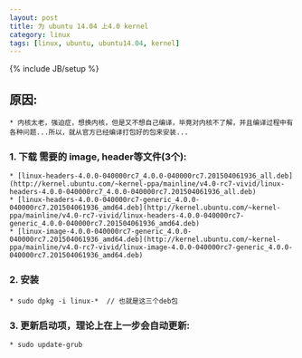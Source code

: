 ```yaml
---
layout: post
title: 为 ubuntu 14.04 上4.0 kernel
category: linux
tags: [linux, ubuntu, ubuntu14.04, kernel]
---
```

{% include JB/setup %}

## 原因:
    * 内核太老，强迫症，想换内核，但是又不想自己编译，毕竟对内核不了解，并且编译过程中有各种问题...所以，就从官方已经编译打包好的包来安装...

### 1. 下载 需要的 image, header等文件(3个):
    * [linux-headers-4.0.0-040000rc7_4.0.0-040000rc7.201504061936_all.deb](http://kernel.ubuntu.com/~kernel-ppa/mainline/v4.0-rc7-vivid/linux-headers-4.0.0-040000rc7_4.0.0-040000rc7.201504061936_all.deb)
    * [linux-headers-4.0.0-040000rc7-generic_4.0.0-040000rc7.201504061936_amd64.deb](http://kernel.ubuntu.com/~kernel-ppa/mainline/v4.0-rc7-vivid/linux-headers-4.0.0-040000rc7-generic_4.0.0-040000rc7.201504061936_amd64.deb)
    * [linux-image-4.0.0-040000rc7-generic_4.0.0-040000rc7.201504061936_amd64.deb](http://kernel.ubuntu.com/~kernel-ppa/mainline/v4.0-rc7-vivid/linux-image-4.0.0-040000rc7-generic_4.0.0-040000rc7.201504061936_amd64.deb)

### 2. 安装
    * sudo dpkg -i linux-*  // 也就是这三个deb包

### 3. 更新启动项，理论上在上一步会自动更新:
    * sudo update-grub
